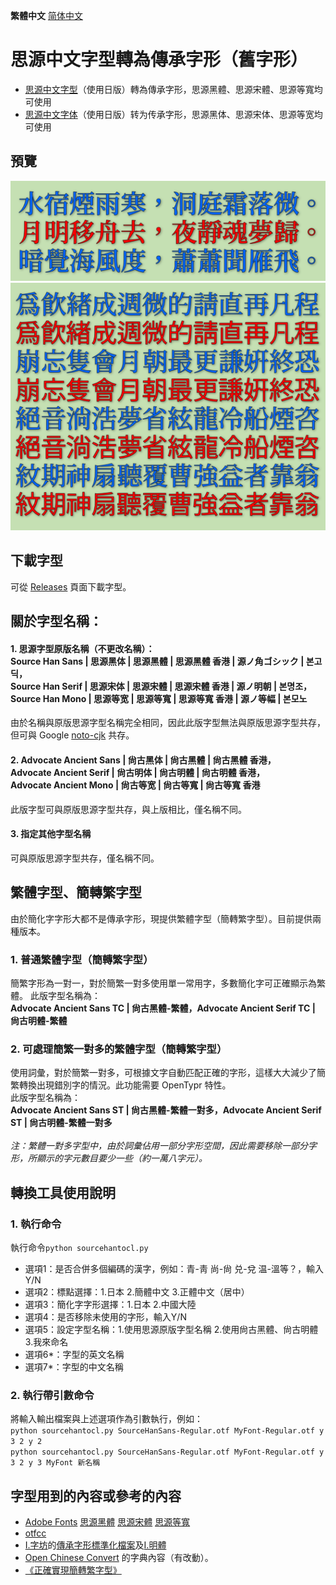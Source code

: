 **繁體中文** [简体中文](README-SC.md#思源中文字体转为传承字形（旧字形）)
# 思源中文字型轉為傳承字形（舊字形）
* [思源中文字型](https://github.com/adobe-fonts)（使用日版）轉為傳承字形，思源黑體、思源宋體、思源等寬均可使用 
* [思源中文字体](https://github.com/adobe-fonts)（使用日版）转为传承字形，思源黑体、思源宋体、思源等宽均可使用
## 預覽
![image](./pic/Pic01.png)  
![image](./pic/Pic03.png)  
## 下載字型
可從 [Releases](https://github.com/GuiWonder/SourceHanToClassic/releases) 頁面下載字型。
## 關於字型名稱：
#### 1. 思源字型原版名稱（不更改名稱）： <br />Source Han Sans | 思源黑体 | 思源黑體 | 思源黑體 香港 | 源ノ角ゴシック | 본고딕，<br />Source Han Serif | 思源宋体 | 思源宋體 | 思源宋體 香港 | 源ノ明朝 | 본명조，<br />Source Han Mono | 思源等宽 | 思源等寬 | 思源等寬 香港 | 源ノ等幅 | 본모노
由於名稱與原版思源字型名稱完全相同，因此此版字型無法與原版思源字型共存，但可與 Google [noto-cjk](https://github.com/googlefonts/noto-cjk) 共存。
#### 2. Advocate Ancient Sans | 尙古黑体 | 尙古黑體 | 尙古黑體 香港，<br />Advocate Ancient Serif | 尙古明体 | 尙古明體 | 尙古明體 香港，<br />Advocate Ancient Mono | 尙古等宽 | 尙古等寬 | 尙古等寬 香港
此版字型可與原版思源字型共存，與上版相比，僅名稱不同。
#### 3. 指定其他字型名稱
可與原版思源字型共存，僅名稱不同。
## 繁體字型、簡轉繁字型
由於簡化字字形大都不是傳承字形，現提供繁體字型（簡轉繁字型）。目前提供兩種版本。
### 1. 普通繁體字型（簡轉繁字型）
簡繁字形為一對一，對於簡繁一對多使用單一常用字，多數簡化字可正確顯示為繁體。
此版字型名稱為：<br />
**Advocate Ancient Sans TC | 尙古黑體-繁體，Advocate Ancient Serif TC | 尙古明體-繁體**
### 2. 可處理簡繁一對多的繁體字型（簡轉繁字型）
使用詞彙，對於簡繁一對多，可根據文字自動匹配正確的字形，這樣大大減少了簡繁轉換出現錯別字的情況。此功能需要 OpenTypr 特性。<br />
此版字型名稱為：<br />
**Advocate Ancient Sans ST | 尙古黑體-繁體一對多，Advocate Ancient Serif ST | 尙古明體-繁體一對多**
<br /><br />
*注：繁體一對多字型中，由於詞彙佔用一部分字形空間，因此需要移除一部分字形，所顯示的字元數目要少一些（約一萬八字元）。*

## 轉換工具使用說明
### 1. 執行命令
執行命令`python sourcehantocl.py`
* 選項1：是否合併多個編碼的漢字，例如：青-靑 尚-尙 兑-兌 温-溫等？，輸入Y/N
* 選項2：標點選擇：1.日本 2.簡體中文 3.正體中文（居中）
* 選項3：簡化字字形選擇：1.日本 2.中國大陸
* 選項4：是否移除未使用的字形，輸入Y/N
* 選項5：設定字型名稱：1.使用思源原版字型名稱 2.使用尙古黑體、尙古明體 3.我來命名
* 選項6*：字型的英文名稱
* 選項7*：字型的中文名稱
### 2. 執行帶引數命令
將輸入輸出檔案與上述選項作為引數執行，例如：<br /> `python sourcehantocl.py SourceHanSans-Regular.otf MyFont-Regular.otf y 3 2 y 2`<br />
`python sourcehantocl.py SourceHanSans-Regular.otf MyFont-Regular.otf y 3 2 y 3 MyFont 新名稱`

## 字型用到的內容或參考的內容
* [Adobe Fonts](https://github.com/adobe-fonts) [思源黑體](https://github.com/adobe-fonts/source-han-sans) [思源宋體](https://github.com/adobe-fonts/source-han-serif) [思源等寬](https://github.com/adobe-fonts/source-han-mono)
* [otfcc](https://github.com/caryll/otfcc)
* [I.字坊](https://github.com/ichitenfont)的[傳承字形標準化檔案](https://github.com/ichitenfont/inheritedglyphs)及[I.明體](https://github.com/ichitenfont/I.Ming)
* [Open Chinese Convert](https://github.com/BYVoid/OpenCC) 的字典內容（有改動）。
* [《正確實現簡轉繁字型》](https://ayaka.shn.hk/s2tfont/hant/)

